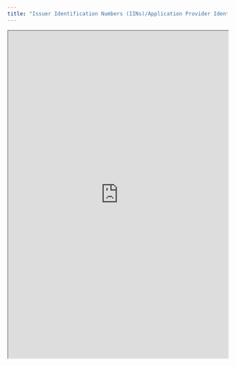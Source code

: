 ```yaml
---
title: "Issuer Identification Numbers (IINs)/Application Provider Identifiers (RIDs)Identification cards – Machine readable travel documents – Part 3: Official travel documents"
---
```



<iframe height="750" width="100%" src="https://ewelton.github.io/ktest/wiki.html#Issuer%20Identification%20Numbers%20(IINs)/Application%20Provider%20Identifiers%20(RIDs)Identification%20cards%20%E2%80%93%20Machine%20readable%20travel%20documents%20%E2%80%93%20Part%203:%20Official%20travel%20documents"></iframe>
